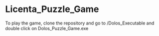 # Licenta_Puzzle_Game

To play the game, clone the repository and go to /Dolos_Executable and double click on Dolos_Puzzle_Game.exe
 
